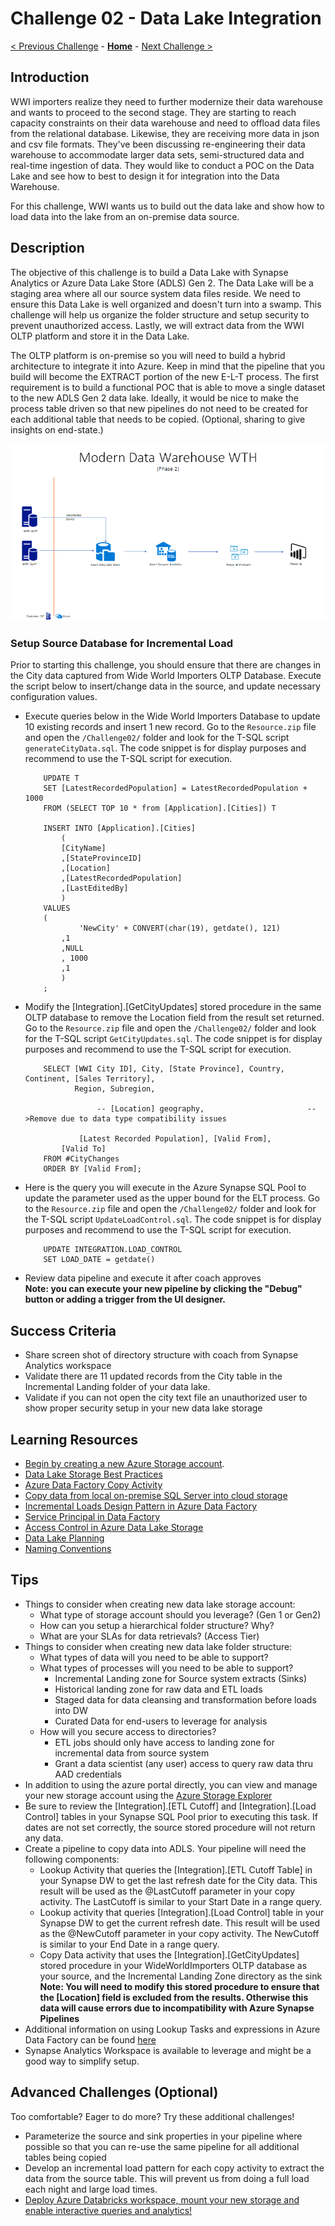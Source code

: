 # Challenge 02 - Data Lake Integration

[< Previous Challenge](./Challenge-01.md) - **[Home](../README.md)** - [Next Challenge >](./Challenge-03.md)

## Introduction

WWI importers realize they need to further modernize their data warehouse and wants to proceed to the second stage.  They are starting to reach capacity constraints on their data warehouse and need to offload data files from the relational database.  Likewise, they are receiving more data in json and csv file formats.  They've been discussing re-engineering their data warehouse to accommodate larger data sets, semi-structured data and real-time ingestion of data.  They would like to conduct a POC on the Data Lake and see how to best to design it for integration into the Data Warehouse.  

For this challenge, WWI wants us to build out the data lake and show how to load data into the lake from an on-premise data source. 

## Description

The objective of this challenge is to build a Data Lake with Synapse Analytics or Azure Data Lake Store (ADLS) Gen 2.  The Data Lake will be a staging area where all our source system data files reside. We need to ensure this Data Lake is well organized and doesn't turn into a swamp. This challenge will help us organize the folder structure and setup security to prevent unauthorized access.  Lastly, we will extract data from the WWI OLTP platform and store it in the Data Lake.  

The OLTP platform is on-premise so you will need to build a hybrid architecture to integrate it into Azure.  Keep in mind that the pipeline that you build will become the EXTRACT portion of the new E-L-T process. The first requirement is to build a functional POC that is able to move a single dataset to the new ADLS Gen 2 data lake. Ideally, it would be nice to make the process table driven so that new pipelines do not need to be created for each additional table that needs to be copied. (Optional, sharing to give insights on end-state.)

![The Solution diagram is described in the text following this diagram.](../Coach/images/Challenge2.png)

### Setup Source Database for Incremental Load
Prior to starting this challenge, you should ensure that there are changes in the City data captured from Wide World Importers OLTP Database.  Execute the script below to insert/change data in the source, and update necessary configuration values.

- Execute queries below in the Wide World Importers Database to update 10 existing records and insert 1 new record. Go to the `Resource.zip` file and open the `/Challenge02/` folder and look for the T-SQL script `generateCityData.sql`.  The code snippet is for display purposes and recommend to use the T-SQL script for execution.

	```
		UPDATE T
		SET [LatestRecordedPopulation] = LatestRecordedPopulation + 1000
		FROM (SELECT TOP 10 * from [Application].[Cities]) T

		INSERT INTO [Application].[Cities]
		    (
		    [CityName]
		    ,[StateProvinceID]
		    ,[Location]
		    ,[LatestRecordedPopulation]
		    ,[LastEditedBy]
		    )
		VALUES
		(
			    'NewCity' + CONVERT(char(19), getdate(), 121)
		    ,1
		    ,NULL
		    , 1000
		    ,1
		    )
		;
	```


- Modify the [Integration].[GetCityUpdates] stored procedure in the same OLTP database to remove the Location field from the result set returned.  Go to the `Resource.zip` file and open the `/Challenge02/` folder and look for the T-SQL script `GetCityUpdates.sql`.  The code snippet is for display purposes and recommend to use the T-SQL script for execution.

	```
		SELECT [WWI City ID], City, [State Province], Country, Continent, [Sales Territory],
			   Region, Subregion,

				    -- [Location] geography,                       -->Remove due to data type compatibility issues

				[Latest Recorded Population], [Valid From],
			[Valid To]
		FROM #CityChanges
		ORDER BY [Valid From];
	```

- Here is the query you will execute in the Azure Synapse SQL Pool to update the parameter used as the upper bound for the ELT process.  Go to the `Resource.zip` file and open the `/Challenge02/` folder and look for the T-SQL script `UpdateLoadControl.sql`.  The code snippet is for display purposes and recommend to use the T-SQL script for execution.

	```
		UPDATE INTEGRATION.LOAD_CONTROL
		SET LOAD_DATE = getdate()
	```
- Review data pipeline and execute it after coach approves
    <br>**Note: you can execute your new pipeline by clicking the "Debug" button or adding a trigger from the UI designer.**


## Success Criteria

- Share screen shot of directory structure with coach from Synapse Analytics workspace
- Validate there are 11 updated records from the City table in the Incremental Landing folder of your data lake.
- Validate if you can not open the city text file an unauthorized user to show proper security setup in your new data lake storage

## Learning Resources

- [Begin by creating a new Azure Storage account](https://docs.microsoft.com/en-us/azure/storage/common/storage-account-create?toc=%2Fazure%2Fstorage%2Fblobs%2Ftoc.json&tabs=azure-portal).
- [Data Lake Storage Best Practices](https://docs.microsoft.com/en-us/azure/storage/blobs/data-lake-storage-best-practices)
- [Azure Data Factory Copy Activity](https://docs.microsoft.com/en-us/azure/data-factory/copy-activity-overview)
- [Copy data from local on-premise SQL Server into cloud storage](https://docs.microsoft.com/en-us/azure/data-factory/tutorial-hybrid-copy-portal)
- [Incremental Loads Design Pattern in Azure Data Factory](https://docs.microsoft.com/en-us/azure/data-factory/tutorial-incremental-copy-multiple-tables-portal)
- [Service Principal in Data Factory](https://docs.microsoft.com/en-us/azure/data-factory/data-factory-service-identity)
- [Access Control in Azure Data Lake Storage](https://docs.microsoft.com/en-us/azure/storage/blobs/data-lake-storage-access-control)
- [Data Lake Planning](https://www.sqlchick.com/entries/2016/7/31/data-lake-use-cases-and-planning)
- [Naming Conventions](https://www.sqlchick.com/entries/2019/1/20/faqs-about-organizing-a-data-lake)

## Tips

- Things to consider when creating new data lake storage account:
    - What type of storage account should you leverage? (Gen 1 or Gen2)
    - How can you setup a hierarchical folder structure? Why?
    - What are your SLAs for data retrievals?  (Access Tier)
- Things to consider when creating new data lake folder structure:
    - What types of data will you need to be able to support?
    - What types of processes will you need to be able to support?
        - Incremental Landing zone for Source system extracts (Sinks)
        - Historical landing zone for raw data and ETL loads
        - Staged data for data cleansing and transformation before loads into DW
        - Curated Data for end-users to leverage for analysis
    - How will you secure access to directories?
        - ETL jobs should only have access to landing zone for incremental data from source system
        - Grant a data scientist (any user) access to query raw data thru AAD credentials
- In addition to using the azure portal directly, you can view and manage your new storage account using the [Azure Storage Explorer](https://azure.microsoft.com/en-us/features/storage-explorer/) 
- Be sure to review the [Integration].[ETL Cutoff] and [Integration].[Load Control] tables in your Synapse SQL Pool prior to executing this task.  If dates are not set correctly, the source stored procedure will not return any data.
- Create a pipeline to copy data into ADLS.  Your pipeline will need the following components:
    - Lookup Activity that queries the [Integration].[ETL Cutoff Table] in your Synapse DW to get the last refresh date for the City data. This result will be used as the @LastCutoff parameter in your copy activity.  The LastCutoff is similar to your Start Date in a range query.
    - Lookup activity that queries [Integration].[Load Control] table in your Synapse DW to get the current refresh date. This result will be used as the @NewCutoff parameter in your copy activity. The NewCutoff is similar to your End Date in a range query.
    - Copy Data activity that uses the [Integration].[GetCityUpdates] stored procedure in your WideWorldImporters OLTP database as your source, and the Incremental Landing Zone directory as the sink 
    <br>**Note: You will need to modify this stored procedure to ensure that the [Location] field is excluded from the results.  Otherwise this data will cause errors due to incompatibility with Azure Synapse Pipelines**
- Additional information on using Lookup Tasks and expressions in Azure Data Factory can be found [here](https://www.cathrinewilhelmsen.net/2019/12/23/lookups-azure-data-factory/)
- Synapse Analytics Workspace is available to leverage and might be a good way to simplify setup.

## Advanced Challenges (Optional)

Too comfortable?  Eager to do more?  Try these additional challenges!

- Parameterize the source and sink properties in your pipeline where possible so that you can re-use the same pipeline for all additional tables being copied
- Develop an incremental load pattern for each copy activity to extract the data from the source table.  This will prevent us from doing a full load each night and large load times.
- [Deploy Azure Databricks workspace, mount your new storage and enable interactive queries and analytics!](https://docs.microsoft.com/en-us/azure/azure-databricks/databricks-extract-load-sql-data-warehouse?toc=/azure/databricks/toc.json&bc=/azure/databricks/breadcrumb/toc.json)
